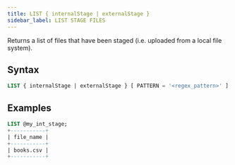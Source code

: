 ```yaml
---
title: LIST { internalStage | externalStage }
sidebar_label: LIST STAGE FILES 
---
```


Returns a list of files that have been staged (i.e. uploaded from a local file system).

## Syntax

```sql
LIST { internalStage | externalStage } [ PATTERN = '<regex_pattern>' ]
```

## Examples

```sql
LIST @my_int_stage;
+-----------+
| file_name |
+-----------+
| books.csv |
+-----------+
```
